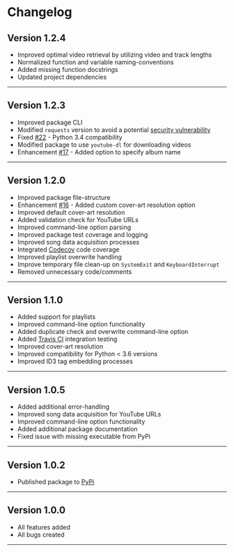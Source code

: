 # Changelog  

## Version 1.2.4  

  * Improved optimal video retrieval by utilizing video and track lengths  
  * Normalized function and variable naming-conventions  
  * Added missing function docstrings  
  * Updated project dependencies  

--------------------------------  

## Version 1.2.3  

  * Improved package CLI  
  * Modified `requests` version to avoid a potential [security vulnerability](https://nvd.nist.gov/vuln/detail/CVE-2018-18074)
  * Fixed [#22](https://github.com/tterb/yt2mp3/issues/22) - Python 3.4 compatibility  
  * Modified package to use `youtube-dl` for downloading videos  
  * Enhancement [#17](https://github.com/tterb/yt2mp3/issues/17) - Added option to specify album name  

--------------------------------  

## Version 1.2.0  

  * Improved package file-structure  
  * Enhancement [#16](https://github.com/tterb/yt2mp3/issues/16) - Added custom cover-art resolution option  
  * Improved default cover-art resolution  
  * Added validation check for YouTube URLs  
  * Improved command-line option parsing  
  * Improved package test coverage and logging  
  * Improved song data acquisition processes  
  * Integrated [Codecov](https://codecov.io/) code coverage  
  * Improved playlist overwrite handling  
  * Improve temporary file clean-up on `SystemExit` and `KeyboardInterrupt`  
  * Removed unnecessary code/comments  

--------------------------------  

## Version 1.1.0  

  * Added support for playlists  
  * Improved command-line option functionality  
  * Added duplicate check and overwrite command-line option  
  * Added [Travis CI](https://travis-ci.org/) integration testing  
  * Improved cover-art resolution  
  * Improved compatibility for Python < 3.6 versions  
  * Improved ID3 tag embedding processes  

--------------------------------  

## Version 1.0.5  

  * Added additional error-handling  
  * Improved song data acquisition for YouTube URLs  
  * Improved command-line option functionality  
  * Added additional package documentation  
  * Fixed issue with missing executable from PyPi  

--------------------------------  

## Version 1.0.2

  * Published package to [PyPi](https://pypi.org/project/yt2mp3/)  

--------------------------------  

## Version 1.0.0

  * All features added  
  * All bugs created  

--------------------------------  
